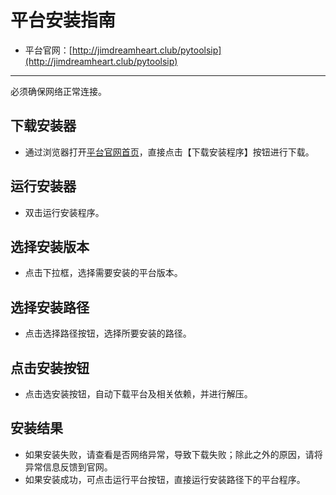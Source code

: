 # 平台安装指南
  * 平台官网：[http://jimdreamheart.club/pytoolsip](http://jimdreamheart.club/pytoolsip)

----
必须确保网络正常连接。

## 下载安装器
  * 通过浏览器打开[平台官网首页](http://jimdreamheart.club/pytoolsip)，直接点击【下载安装程序】按钮进行下载。

## 运行安装器
  * 双击运行安装程序。

## 选择安装版本
  * 点击下拉框，选择需要安装的平台版本。

## 选择安装路径
  * 点击选择路径按钮，选择所要安装的路径。

## 点击安装按钮
  * 点击选安装按钮，自动下载平台及相关依赖，并进行解压。

## 安装结果
  * 如果安装失败，请查看是否网络异常，导致下载失败；除此之外的原因，请将异常信息反馈到官网。
  * 如果安装成功，可点击运行平台按钮，直接运行安装路径下的平台程序。